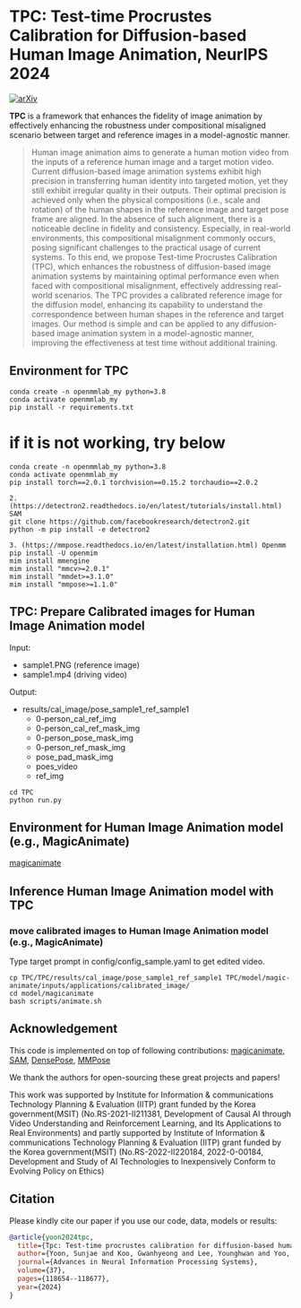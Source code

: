 # TPC: Test-time Procrustes Calibration for Diffusion-based Human Image Animation, NeurIPS 2024

[![arXiv](https://img.shields.io/badge/arXiv-TPC-b31b1b.svg)](https://arxiv.org/html/2410.24037v1) 



**TPC** is a framework that enhances the fidelity of image animation by effectively enhancing the robustness under compositional misaligned scenario between target and reference images in a model-agnostic manner.

[//]: # (### Abstract)
>Human image animation aims to generate a human motion video from the inputs of a reference human image and a target motion video. Current diffusion-based image animation systems exhibit high precision in transferring human identity into targeted motion, yet they still exhibit irregular quality in their outputs. Their optimal precision is achieved only when the physical compositions (i.e., scale and rotation) of the human shapes in the reference image and target pose frame are aligned. In the absence of such alignment, there is a noticeable decline in fidelity and consistency. Especially, in real-world environments, this compositional misalignment commonly occurs, posing significant challenges to the practical usage of current systems. To this end, we propose Test-time Procrustes Calibration (TPC), which enhances the robustness of diffusion-based image animation systems by maintaining optimal performance even when faced with compositional misalignment, effectively addressing real-world scenarios. The TPC provides a calibrated reference image for the diffusion model, enhancing its capability to understand the correspondence between human shapes in the reference and target images. Our method is simple and can be applied to any diffusion-based image animation system in a model-agnostic manner, improving the effectiveness at test time without additional training.

## Environment for TPC
```
conda create -n openmmlab_my python=3.8
conda activate openmmlab_my
pip install -r requirements.txt
```
# if it is not working, try below
```
conda create -n openmmlab_my python=3.8
conda activate openmmlab_my
pip install torch==2.0.1 torchvision==0.15.2 torchaudio==2.0.2

2. (https://detectron2.readthedocs.io/en/latest/tutorials/install.html) SAM
git clone https://github.com/facebookresearch/detectron2.git
python -m pip install -e detectron2

3. (https://mmpose.readthedocs.io/en/latest/installation.html) Openmm
pip install -U openmim
mim install mmengine
mim install "mmcv>=2.0.1"
mim install "mmdet>=3.1.0"
mim install "mmpose>=1.1.0"

```

## TPC: Prepare Calibrated images for Human Image Animation model
Input: 
 - sample1.PNG (reference image)
 - sample1.mp4 (driving video)

Output:
 - results/cal_image/pose_sample1_ref_sample1
   - 0-person_cal_ref_img
   - 0-person_cal_ref_mask_img
   - 0-person_pose_mask_img
   - 0-person_ref_mask_img
   - pose_pad_mask_img
   - poes_video
   - ref_img

```
cd TPC
python run.py
```

## Environment for Human Image Animation model (e.g., MagicAnimate)
[magicanimate](https://github.com/magic-research/magic-animate)

## Inference Human Image Animation model with TPC
### move calibrated images to Human Image Animation model (e.g., MagicAnimate)
Type target prompt in config/config_sample.yaml to get edited video.
```
cp TPC/TPC/results/cal_image/pose_sample1_ref_sample1 TPC/model/magic-animate/inputs/applications/calibrated_image/
cd model/magicanimate
bash scripts/animate.sh
```

## Acknowledgement

This code is implemented on top of following contributions: [magicanimate](https://github.com/magic-research/magic-animate), [SAM](https://github.com/facebookresearch/segment-anything), [DensePose](https://github.com/facebookresearch/DensePose), [MMPose](https://github.com/open-mmlab/mmpose)

We thank the authors for open-sourcing these great projects and papers!

This work was supported by Institute for Information & communications Technology Planning & Evaluation (IITP) grant funded by the Korea government(MSIT) (No.RS-2021-II211381, Development of Causal AI through Video Understanding and Reinforcement Learning, and Its Applications to Real Environments) and partly supported by Institute of Information & communications Technology Planning & Evaluation (IITP) grant funded by the Korea government(MSIT) (No.RS-2022-II220184, 2022-0-00184, Development and Study of AI Technologies to Inexpensively Conform to Evolving Policy on Ethics)

## Citation
Please kindly cite our paper if you use our code, data, models or results:

```bibtex
@article{yoon2024tpc,
  title={Tpc: Test-time procrustes calibration for diffusion-based human image animation},
  author={Yoon, Sunjae and Koo, Gwanhyeong and Lee, Younghwan and Yoo, Chang},
  journal={Advances in Neural Information Processing Systems},
  volume={37},
  pages={118654--118677},
  year={2024}
}
```
